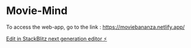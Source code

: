# Movie-Mind

To access the web-app, go to the link : https://moviebananza.netlify.app/

[Edit in StackBlitz next generation editor ⚡️](https://stackblitz.com/~/github.com/Yash-1903/Movie-Mind)
